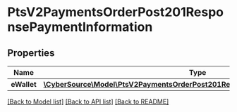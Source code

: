 # PtsV2PaymentsOrderPost201ResponsePaymentInformation

## Properties
Name | Type | Description | Notes
------------ | ------------- | ------------- | -------------
**eWallet** | [**\CyberSource\Model\PtsV2PaymentsOrderPost201ResponsePaymentInformationEWallet**](PtsV2PaymentsOrderPost201ResponsePaymentInformationEWallet.md) |  | [optional] 

[[Back to Model list]](../README.md#documentation-for-models) [[Back to API list]](../README.md#documentation-for-api-endpoints) [[Back to README]](../README.md)


